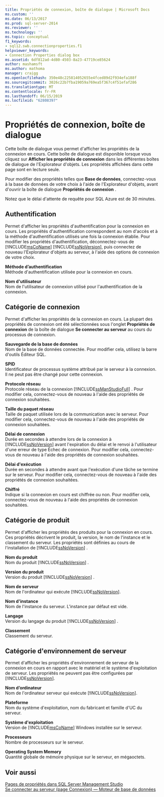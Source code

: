 ```yaml
---
title: Propriétés de connexion, boîte de dialogue | Microsoft Docs
ms.custom: ''
ms.date: 06/13/2017
ms.prod: sql-server-2014
ms.reviewer: ''
ms.technology: ''
ms.topic: conceptual
f1_keywords:
- sql12.swb.connectionproperties.f1
helpviewer_keywords:
- Connection Properties dialog box
ms.assetid: 6df812ad-4d80-4503-8a23-47719ce85624
author: mashamsft
ms.author: mathoma
manager: craigg
ms.openlocfilehash: 350e48c225814052655e4fced89d2f934efa188f
ms.sourcegitcommit: 3026c22b7fba19059a769ea5f367c4f51efaf286
ms.translationtype: MT
ms.contentlocale: fr-FR
ms.lasthandoff: 06/15/2019
ms.locfileid: "62808397"
---
```

# <a name="connection-properties-dialog-box"></a>Propriétés de connexion, boîte de dialogue
  Cette boîte de dialogue vous permet d'afficher les propriétés de la connexion en cours. Cette boîte de dialogue est disponible lorsque vous cliquez sur **Afficher les propriétés de connexion** dans les différentes boîtes de dialogue de l'Explorateur d'objets. Les propriétés affichées dans cette page sont en lecture seule.  
  
 Pour modifier des propriétés telles que **Base de données**, connectez-vous à la base de données de votre choix à l'aide de l'Explorateur d'objets, avant d'ouvrir la boîte de dialogue **Propriétés de connexion** .  
  
 Notez que le délai d'attente de requête pour SQL Azure est de 30 minutes.  
  
## <a name="authentication"></a>Authentification  
 Permet d'afficher les propriétés d'authentification pour la connexion en cours. Les propriétés d'authentification correspondent au nom d'accès et à la méthode d'authentification utilisés une fois la connexion établie. Pour modifier les propriétés d'authentification, déconnectez-vous de [!INCLUDE[msCoName](../includes/msconame-md.md)] [!INCLUDE[ssNoVersion](../includes/ssnoversion-md.md)], puis connectez de nouveau l'Explorateur d'objets au serveur, à l'aide des options de connexion de votre choix.  
  
 **Méthode d’authentification**  
 Méthode d'authentification utilisée pour la connexion en cours.  
  
 **Nom d'utilisateur**  
 Nom de l'utilisateur de connexion utilisé pour l'authentification de la connexion.  
  
## <a name="connection-category"></a>Catégorie de connexion  
 Permet d'afficher les propriétés de la connexion en cours. La plupart des propriétés de connexion ont été sélectionnées sous l'onglet **Propriétés de connexion** de la boîte de dialogue **Se connecter au serveur** au cours du processus de connexion.  
  
 **Sauvegarde de la base de données**  
 Nom de la base de données connectée. Pour modifier cela, utilisez la barre d'outils Éditeur SQL.  
  
 **SPID**  
 Identificateur de processus système attribué par le serveur à la connexion. Il ne peut pas être changé pour cette connexion.  
  
 **Protocole réseau**  
 Protocole réseau de la connexion [!INCLUDE[ssManStudioFull](../includes/ssmanstudiofull-md.md)] . Pour modifier cela, connectez-vous de nouveau à l'aide des propriétés de connexion souhaitées.  
  
 **Taille du paquet réseau**  
 Taille de paquet utilisée lors de la communication avec le serveur. Pour modifier cela, connectez-vous de nouveau à l'aide des propriétés de connexion souhaitées.  
  
 **Délai de connexion**  
 Durée en secondes à attendre lors de la connexion à [!INCLUDE[ssNoVersion](../includes/ssnoversion-md.md)] avant l'expiration du délai et le renvoi à l'utilisateur d'une erreur de type Échec de connexion. Pour modifier cela, connectez-vous de nouveau à l'aide des propriétés de connexion souhaitées.  
  
 **Délai d'exécution**  
 Durée en secondes à attendre avant que l'exécution d'une tâche se termine sur le serveur. Pour modifier cela, connectez-vous de nouveau à l'aide des propriétés de connexion souhaitées.  
  
 **Chiffré**  
 Indique si la connexion en cours est chiffrée ou non. Pour modifier cela, connectez-vous de nouveau à l'aide des propriétés de connexion souhaitées.  
  
## <a name="product-category"></a>Catégorie de produit  
 Permet d'afficher les propriétés des produits pour la connexion en cours. Ces propriétés décrivent le produit, la version, le nom de l'instance et le classement du serveur. Les propriétés sont définies au cours de l'installation de [!INCLUDE[ssNoVersion](../includes/ssnoversion-md.md)] .  
  
 **Nom du produit**  
 Nom du produit [!INCLUDE[ssNoVersion](../includes/ssnoversion-md.md)] .  
  
 **Version du produit**  
 Version du produit [!INCLUDE[ssNoVersion](../includes/ssnoversion-md.md)] .  
  
 **Nom de serveur**  
 Nom de l'ordinateur qui exécute [!INCLUDE[ssNoVersion](../includes/ssnoversion-md.md)].  
  
 **Nom d'instance**  
 Nom de l'instance du serveur. L'instance par défaut est vide.  
  
 **Langage**  
 Version du langage du produit [!INCLUDE[ssNoVersion](../includes/ssnoversion-md.md)] .  
  
 **Classement**  
 Classement du serveur.  
  
## <a name="server-environment-category"></a>Catégorie d'environnement de serveur  
 Permet d'afficher les propriétés d'environnement de serveur de la connexion en cours en rapport avec le matériel et le système d'exploitation de serveur. Les propriétés ne peuvent pas être configurées par [!INCLUDE[ssNoVersion](../includes/ssnoversion-md.md)].  
  
 **Nom d’ordinateur**  
 Nom de l'ordinateur serveur qui exécute [!INCLUDE[ssNoVersion](../includes/ssnoversion-md.md)].  
  
 **Plateforme**  
 Nom du système d'exploitation, nom du fabricant et famille d'UC du serveur.  
  
 **Système d'exploitation**  
 Version de [!INCLUDE[msCoName](../includes/msconame-md.md)] Windows installée sur le serveur.  
  
 **Processeurs**  
 Nombre de processeurs sur le serveur.  
  
 **Operating System Memory**  
 Quantité globale de mémoire physique sur le serveur, en mégaoctets.  
  
## <a name="see-also"></a>Voir aussi  
 [Pages de propriétés dans SQL Server Management Studio](../ssms/property-pages-in-sql-server-management-studio.md)   
 [Se connecter au serveur &#40;page Connexion&#41; — Moteur de base de données](../ssms/f1-help/connect-to-server-login-page-database-engine.md)  
  
  
